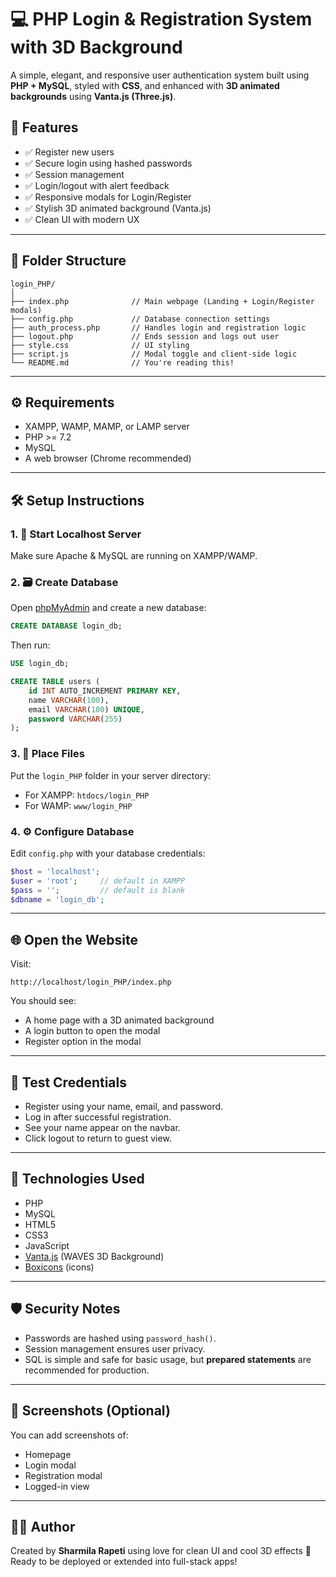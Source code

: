 
# 💻 PHP Login & Registration System with 3D Background

A simple, elegant, and responsive user authentication system built using **PHP + MySQL**, styled with **CSS**, and enhanced with **3D animated backgrounds** using **Vanta.js (Three.js)**.


## 🌟 Features

* ✅ Register new users
* ✅ Secure login using hashed passwords
* ✅ Session management
* ✅ Login/logout with alert feedback
* ✅ Responsive modals for Login/Register
* ✅ Stylish 3D animated background (Vanta.js)
* ✅ Clean UI with modern UX

---

## 📁 Folder Structure

```
login_PHP/
│
├── index.php              // Main webpage (Landing + Login/Register modals)
├── config.php             // Database connection settings
├── auth_process.php       // Handles login and registration logic
├── logout.php             // Ends session and logs out user
├── style.css              // UI styling
├── script.js              // Modal toggle and client-side logic
└── README.md              // You're reading this!
```

---

## ⚙️ Requirements

* XAMPP, WAMP, MAMP, or LAMP server
* PHP >= 7.2
* MySQL
* A web browser (Chrome recommended)

---

## 🛠️ Setup Instructions

### 1. 🚀 Start Localhost Server

Make sure Apache & MySQL are running on XAMPP/WAMP.

### 2. 🗃️ Create Database

Open [phpMyAdmin](http://localhost/phpmyadmin) and create a new database:

```sql
CREATE DATABASE login_db;
```

Then run:

```sql
USE login_db;

CREATE TABLE users (
    id INT AUTO_INCREMENT PRIMARY KEY,
    name VARCHAR(100),
    email VARCHAR(100) UNIQUE,
    password VARCHAR(255)
);
```

### 3. 📂 Place Files

Put the `login_PHP` folder in your server directory:

* For XAMPP: `htdocs/login_PHP`
* For WAMP: `www/login_PHP`

### 4. ⚙️ Configure Database

Edit `config.php` with your database credentials:

```php
$host = 'localhost';
$user = 'root';     // default in XAMPP
$pass = '';         // default is blank
$dbname = 'login_db';
```

---

## 🌐 Open the Website

Visit:

```
http://localhost/login_PHP/index.php
```

You should see:

* A home page with a 3D animated background
* A login button to open the modal
* Register option in the modal

---

## 🧪 Test Credentials

* Register using your name, email, and password.
* Log in after successful registration.
* See your name appear on the navbar.
* Click logout to return to guest view.

---

## 🎨 Technologies Used

* PHP
* MySQL
* HTML5
* CSS3
* JavaScript
* [Vanta.js](https://www.vantajs.com/) (WAVES 3D Background)
* [Boxicons](https://boxicons.com/) (icons)

---

## 🛡️ Security Notes

* Passwords are hashed using `password_hash()`.
* Session management ensures user privacy.
* SQL is simple and safe for basic usage, but **prepared statements** are recommended for production.

---

## 📸 Screenshots (Optional)

You can add screenshots of:

* Homepage
* Login modal
* Registration modal
* Logged-in view

---

## 🧑‍💻 Author

Created by **Sharmila Rapeti** using love for clean UI and cool 3D effects 💙
Ready to be deployed or extended into full-stack apps!
